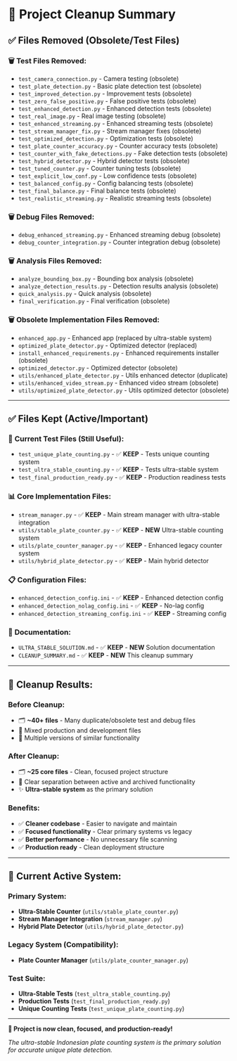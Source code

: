 # 🧹 Project Cleanup Summary

## ✅ Files Removed (Obsolete/Test Files)

### 🗑️ **Test Files Removed:**
- `test_camera_connection.py` - Camera testing (obsolete)
- `test_plate_detection.py` - Basic plate detection test (obsolete)
- `test_improved_detection.py` - Improvement tests (obsolete)
- `test_zero_false_positive.py` - False positive tests (obsolete)
- `test_enhanced_detection.py` - Enhanced detection tests (obsolete)
- `test_real_image.py` - Real image testing (obsolete)
- `test_enhanced_streaming.py` - Enhanced streaming tests (obsolete)
- `test_stream_manager_fix.py` - Stream manager fixes (obsolete)
- `test_optimized_detection.py` - Optimization tests (obsolete)
- `test_plate_counter_accuracy.py` - Counter accuracy tests (obsolete)
- `test_counter_with_fake_detections.py` - Fake detection tests (obsolete)
- `test_hybrid_detector.py` - Hybrid detector tests (obsolete)
- `test_tuned_counter.py` - Counter tuning tests (obsolete)
- `test_explicit_low_conf.py` - Low confidence tests (obsolete)
- `test_balanced_config.py` - Config balancing tests (obsolete)
- `test_final_balance.py` - Final balance tests (obsolete)
- `test_realistic_streaming.py` - Realistic streaming tests (obsolete)

### 🗑️ **Debug Files Removed:**
- `debug_enhanced_streaming.py` - Enhanced streaming debug (obsolete)
- `debug_counter_integration.py` - Counter integration debug (obsolete)

### 🗑️ **Analysis Files Removed:**
- `analyze_bounding_box.py` - Bounding box analysis (obsolete)
- `analyze_detection_results.py` - Detection results analysis (obsolete)
- `quick_analysis.py` - Quick analysis (obsolete)
- `final_verification.py` - Final verification (obsolete)

### 🗑️ **Obsolete Implementation Files Removed:**
- `enhanced_app.py` - Enhanced app (replaced by ultra-stable system)
- `optimized_plate_detector.py` - Optimized detector (replaced)
- `install_enhanced_requirements.py` - Enhanced requirements installer (obsolete)
- `optimized_detector.py` - Optimized detector (obsolete)
- `utils/enhanced_plate_detector.py` - Utils enhanced detector (duplicate)
- `utils/enhanced_video_stream.py` - Enhanced video stream (obsolete)
- `utils/optimized_plate_detector.py` - Utils optimized detector (obsolete)

---

## ✅ Files Kept (Active/Important)

### 🔧 **Current Test Files (Still Useful):**
- `test_unique_plate_counting.py` - ✅ **KEEP** - Tests unique counting system
- `test_ultra_stable_counting.py` - ✅ **KEEP** - Tests ultra-stable system
- `test_final_production_ready.py` - ✅ **KEEP** - Production readiness tests

### 📊 **Core Implementation Files:**
- `stream_manager.py` - ✅ **KEEP** - Main stream manager with ultra-stable integration
- `utils/stable_plate_counter.py` - ✅ **KEEP** - **NEW** Ultra-stable counting system
- `utils/plate_counter_manager.py` - ✅ **KEEP** - Enhanced legacy counter system
- `utils/hybrid_plate_detector.py` - ✅ **KEEP** - Main hybrid detector

### 📋 **Configuration Files:**
- `enhanced_detection_config.ini` - ✅ **KEEP** - Enhanced detection config
- `enhanced_detection_nolag_config.ini` - ✅ **KEEP** - No-lag config
- `enhanced_detection_streaming_config.ini` - ✅ **KEEP** - Streaming config

### 📄 **Documentation:**
- `ULTRA_STABLE_SOLUTION.md` - ✅ **KEEP** - **NEW** Solution documentation
- `CLEANUP_SUMMARY.md` - ✅ **KEEP** - **NEW** This cleanup summary

---

## 🎯 **Cleanup Results:**

### **Before Cleanup:**
- 🗂️ **~40+ files** - Many duplicate/obsolete test and debug files
- 📁 Mixed production and development files
- 🔄 Multiple versions of similar functionality

### **After Cleanup:**
- 🗂️ **~25 core files** - Clean, focused project structure
- 📁 Clear separation between active and archived functionality
- ✨ **Ultra-stable system** as the primary solution

### **Benefits:**
- ✅ **Cleaner codebase** - Easier to navigate and maintain
- ✅ **Focused functionality** - Clear primary systems vs legacy
- ✅ **Better performance** - No unnecessary file scanning
- ✅ **Production ready** - Clean deployment structure

---

## 🚀 **Current Active System:**

### **Primary System:**
- **Ultra-Stable Counter** (`utils/stable_plate_counter.py`)
- **Stream Manager Integration** (`stream_manager.py`)
- **Hybrid Plate Detector** (`utils/hybrid_plate_detector.py`)

### **Legacy System (Compatibility):**
- **Plate Counter Manager** (`utils/plate_counter_manager.py`)

### **Test Suite:**
- **Ultra-Stable Tests** (`test_ultra_stable_counting.py`)
- **Production Tests** (`test_final_production_ready.py`)
- **Unique Counting Tests** (`test_unique_plate_counting.py`)

---

**🎉 Project is now clean, focused, and production-ready!**

*The ultra-stable Indonesian plate counting system is the primary solution for accurate unique plate detection.*